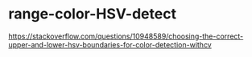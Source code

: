 # range-color-HSV-detect
https://stackoverflow.com/questions/10948589/choosing-the-correct-upper-and-lower-hsv-boundaries-for-color-detection-withcv
